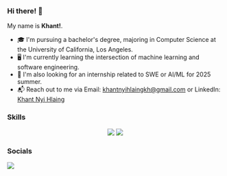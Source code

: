 ### Hi there! 👋

My name is **Khant!**.

- 🎓 I'm pursuing a bachelor's degree, majoring in Computer Science at the University of California, Los Angeles.
- 🖥 I'm currently learning the intersection of machine learning and software engineering.
- 💼 I'm also looking for an internship related to SWE or AI/ML for 2025 summer.
- 📬 Reach out to me via Email: [khantnyihlaingkh@gmail.com](khantnyihlaingkh@gmail.com) or LinkedIn: [Khant Nyi Hlaing](https://www.linkedin.com/in/khant-hlaing/)

### Skills
<div align="center">
    <img src="https://skillicons.dev/icons?i=python,java,react,cpp,c,html,css,vscode,github,bootstrap,git,r" />
    <img src="https://skillicons.dev/icons?i=javascript,nodejs,express,firebase,mysql,postgresql" />
</div>

### Socials

<p align="left"> 
  <a href="https://www.linkedin.com/in/khant-hlaing/">
    <img src="https://skillicons.dev/icons?i=linkedin" />
  </a>
</p>
